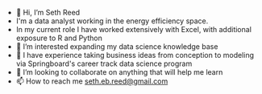 - 👋 Hi, I’m Seth Reed
- I'm a data analyst working in the energy efficiency space.
- In my current role I have worked extensively with Excel, with additional exposure to R and Python
- 👀 I’m interested expanding my data science knowledge base
- 🌱 I have experience taking business ideas from conception to modeling via Springboard's career track data science program
- 💞️ I’m looking to collaborate on anything that will help me learn
- 📫 How to reach me seth.eb.reed@gmail.com

<!---
SERdemigod/SERdemigod is a ✨ special ✨ repository because its `README.md` (this file) appears on your GitHub profile.
You can click the Preview link to take a look at your changes.
--->
